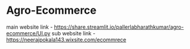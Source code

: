 # Agro-Ecommerce

main website link - https://share.streamlit.io/pallerlabharathkumar/agro-ecommerce/UI.py
sub website link - https://neerajpokala143.wixsite.com/ecommrece
